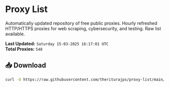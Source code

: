 # Proxy List

Automatically updated repository of free public proxies. Hourly refreshed HTTP/HTTPS proxies for web scraping, cybersecurity, and testing. Raw list available.

**Last Updated:** `Saturday 15-03-2025 16:17:01 UTC`  
**Total Proxies:** `548`

## 📥 Download
```bash
curl -O https://raw.githubusercontent.com/theriturajps/proxy-list/main/proxies.txt
